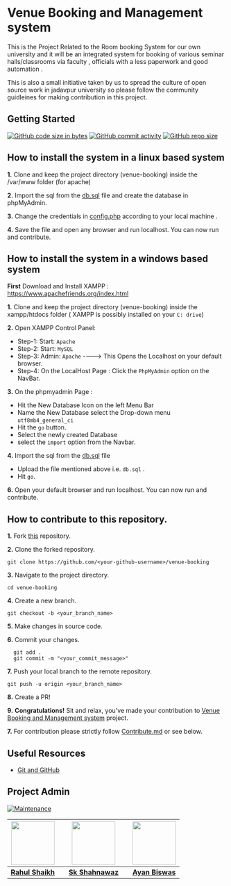 # Venue Booking and Management system

This is the Project Related to the Room booking System for our own university and it will be an integrated system for booking of various seminar halls/classrooms via faculty , officials with a less paperwork and good automation .

This is also a small initiative taken by us to spread the culture of open source work in jadavpur university so please follow the community guidleines for making contribution in this project.

## Getting Started 

[![GitHub code size in bytes](https://img.shields.io/github/languages/code-size/Developers-Society-Jadavpur-University/venue-booking?logo=github)](https://github.com/Developers-Society-Jadavpur-University/venue-booking) [![GitHub commit activity](https://img.shields.io/github/commit-activity/m/Developers-Society-Jadavpur-University/venue-booking?color=bluevoilet&logo=github)](https://github.com/Developers-Society-Jadavpur-University/venue-booking/commits/) [![GitHub repo size](https://img.shields.io/github/repo-size/Developers-Society-Jadavpur-University/venue-booking?logo=github)](https://github.com/Developers-Society-Jadavpur-University/venue-booking)

## How to install the system in a linux based system

**1.** Clone and keep the project directory (venue-booking) inside the /var/www folder (for apache)

**2.** Import the sql from the [db.sql](https://github.com/Developers-Society-Jadavpur-University/venue-booking/blob/master/db.sql) file and create the database in phpMyAdmin.
 
**3.** Change the credentials in [config.php](https://github.com/Developers-Society-Jadavpur-University/venue-booking/blob/master/config.php) according to your local machine .

**4.** Save the file and open any browser and run localhost. You can now run and contribute.

## How to install the system in a windows based system

**First** Download and Install XAMPP : https://www.apachefriends.org/index.html

**1.** Clone and keep the project directory (venue-booking) inside the xampp/htdocs folder ( XAMPP is possibly installed on your `C: drive`)

**2.** Open XAMPP Control Panel:

- Step-1: Start: `Apache`
- Step-2: Start: `MySQL`
- Step-3: Admin:  `Apache` ----> This Opens the Localhost on your default browser.
- Step-4: On the LocalHost Page : Click the `PhpMyAdmin` option on the NavBar.

**3.** On the phpmyadmin Page : 

- Hit the New Database Icon on the left Menu Bar
- Name the New Database select the Drop-down menu `utf8mb4_general_ci` 
- Hit the `go` button.
- Select the newly created Database 
- select the `import` option from the Navbar.

**4.** Import the sql from the [db.sql](https://github.com/Developers-Society-Jadavpur-University/venue-booking/blob/master/db.sql) file

- Upload the file mentioned above i.e. `db.sql` .
- Hit `go`.

**6.** Open your default browser and run localhost. You can now run and contribute.

## How to contribute to this repository.

**1.** Fork [this](https://github.com/Developers-Society-Jadavpur-University/venue-booking) repository.

**2.** Clone the forked repository.

```terminal
git clone https://github.com/<your-github-username>/venue-booking
```

**3.** Navigate to the project directory.

```terminal
cd venue-booking
```

**4.** Create a new branch.

```terminal
git checkout -b <your_branch_name>
```

**5.** Make changes in source code.

**6.** Commit your changes.

```terminal
  git add .
  git commit -m "<your_commit_message>"
```

**7.** Push your local branch to the remote repository.

```terminal
git push -u origin <your_branch_name>
```

**8.** Create a PR!

**9.** **Congratulations!** Sit and relax, you've made your contribution to [Venue Booking and Management system](https://github.com/Developers-Society-Jadavpur-University/venue-booking) project.



**7.** For contribution please strictly follow [Contribute.md](https://github.com/Developers-Society-Jadavpur-University/venue-booking/blob/master/Contribute.md) or see below.


## Useful Resources

- [Git and GitHub](https://www.digitalocean.com/community/tutorials/how-to-use-git-a-reference-guide)


## Project Admin

[![Maintenance](https://img.shields.io/maintenance/yes/2020?color=green&logo=github)](https://github.com/ayan-biswas0412/)



<center>
  
|   <span href="#" style="margin: 0; display:inline-block;"><img src="https://avatars3.githubusercontent.com/u/46085747?s=400&u=9a300bc529f1b7f795993f67dda43f34c76aad89&v=4" width=100px height=100px /></span>  | |  <a href="#" style="margin: 0; display: inline;"><img src="https://avatars1.githubusercontent.com/u/52563824?s=400&v=4" width=100px height=100px /></a>   | |   <span href="#" style="margin: 0; display: inline-block;"><img src="https://avatars3.githubusercontent.com/u/52851184?s=400&u=dea90a2bac4e991b2c5eddb7513e465b816c3476&v=4" width=100px height=100px /></span>   |
| :---: | :---: | :---: | :---: | :---: |
|       **[Rahul Shaikh]("#")**       | |     **[Sk Shahnawaz](https://www.linkedin.com/in/skshahnawaz/)**      | |       **[Ayan Biswas](https://www.linkedin.com/in/ayanbiswas-juetceug/)** |
  
 </center>
